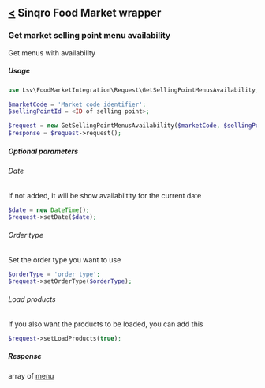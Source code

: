 [<](../../README.md) Sinqro Food Market wrapper
--------------------------

### Get market selling point menu availability

Get menus with availability

##### Usage

```php
use Lsv\FoodMarketIntegration\Request\GetSellingPointMenusAvailability;

$marketCode = 'Market code identifier';
$sellingPointId = <ID of selling point>;

$request = new GetSellingPointMenusAvailability($marketCode, $sellingPointId);
$response = $request->request();
```

##### Optional parameters

###### Date

If not added, it will be show availabiltity for the current date

```php
$date = new DateTime();
$request->setDate($date);
```

###### Order type

Set the order type you want to use

```php
$orderType = 'order type';
$request->setOrderType($orderType);
```

###### Load products

If you also want the products to be loaded, you can add this

```php
$request->setLoadProducts(true);
```

##### Response

array of [menu](../response/Menu.md)
